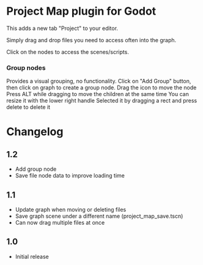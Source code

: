 # Project Map plugin for Godot

This adds a new tab "Project" to your editor.

Simply drag and drop files you need to access often into the graph.

Click on the nodes to access the scenes/scripts.

### Group nodes

Provides a visual grouping, no functionality.
Click on "Add Group" button, then click on graph to create a group node.
Drag the icon to move the node
Press ALT while dragging to move the children at the same time
You can resize it with the lower right handle
Selected it by dragging a rect and press delete to delete it

# Changelog

## 1.2 
- Add group node
- Save file node data to improve loading time

## 1.1
- Update graph when moving or deleting files
- Save graph scene under a different name (project_map_save.tscn)
- Can now drag multiple files at once

## 1.0
- Initial release
